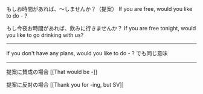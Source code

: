 もしお時間があれば、～しませんか？（提案）
If you are free, would you like to do - ?

もし今夜お時間があれば、飲みに行きませんか？
If you are free tonight, would you like to go drinking with us?

---

If you don't have any plans, would you like to do - ?  でも同じ意味

---

提案に賛成の場合
[[That would be -]]

提案に反対の場合
[[Thank you for -ing, but SV]]

